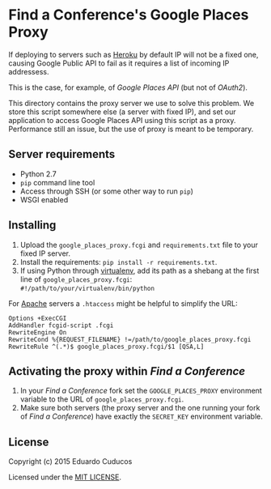 # Find a Conference's Google Places Proxy

If deploying to servers such as [Heroku](http://heroku.com) by default IP will 
not be a fixed one, causing Google Public API to fail as it requires a list of
incoming IP addressess.

This is the case, for example, of *Google Places API* (but not of *OAuth2*).

This directory contains the proxy server we use to solve this problem. We
store this script somewhere else (a server with fixed IP), and set our
application to access Google Places API using this script as a proxy.
Performance still an issue, but the use of proxy is meant to be temporary.

## Server requirements

* Python 2.7
* `pip` command line tool
* Access through SSH (or some other way to run `pip`)  
* WSGI enabled

## Installing

1. Upload the `google_places_proxy.fcgi` and `requirements.txt` file to your
fixed IP server.
1. Install the requirements: `pip install -r requirements.txt`.
1. If using Python through [virtualenv](https://virtualenv.pypa.io/), add its
path as a shebang at the first line of `google_places_proxy.fcgi`:
`#!/path/to/your/virtualenv/bin/python`

For [Apache](https://httpd.apache.org/) servers a `.htaccess` might be helpful to simplify the URL:

```
Options +ExecCGI
AddHandler fcgid-script .fcgi
RewriteEngine On
RewriteCond %{REQUEST_FILENAME} !=/path/to/google_places_proxy.fcgi
RewriteRule ^(.*)$ google_places_proxy.fcgi/$1 [QSA,L]
```

## Activating the proxy within *Find a Conference*

1. In your *Find a Conference* fork set the `GOOGLE_PLACES_PROXY` environment
variable to the URL of `google_places_proxy.fcgi`.
1. Make sure both servers (the proxy server and the one running your fork of
*Find a Conference*) have exactly the `SECRET_KEY` environment variable.

## License

Copyright (c) 2015 Eduardo Cuducos

Licensed under the [MIT LICENSE](LICENSE).
